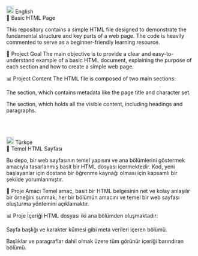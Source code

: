 <img src="https://twemoji.maxcdn.com/v/latest/svg/1f1ec-1f1e7.svg" width="20"/> English
<br>
📄 Basic HTML Page

This repository contains a simple HTML file designed to demonstrate the fundamental structure and key parts of a web page. The code is heavily commented to serve as a beginner-friendly learning resource.

🚀 Project Goal
The main objective is to provide a clear and easy-to-understand example of a basic HTML document, explaining the purpose of each section and how to create a simple web page.

📊 Project Content
The HTML file is composed of two main sections:

The <head> section, which contains metadata like the page title and character set.

The <body> section, which holds all the visible content, including headings and paragraphs.

<br><br>

<img src="https://twemoji.maxcdn.com/v/latest/svg/1f1f9-1f1f7.svg" width="20"/> Türkçe
<br>
📄 Temel HTML Sayfası

Bu depo, bir web sayfasının temel yapısını ve ana bölümlerini göstermek amacıyla tasarlanmış basit bir HTML dosyası içermektedir. Kod, yeni başlayanlar için dostane bir öğrenme kaynağı olması için kapsamlı bir şekilde yorumlanmıştır.

🚀 Proje Amacı
Temel amaç, basit bir HTML belgesinin net ve kolay anlaşılır bir örneğini sunmak; her bir bölümün amacını ve temel bir web sayfası oluşturma yöntemini açıklamaktır.

📊 Proje İçeriği
HTML dosyası iki ana bölümden oluşmaktadır:

Sayfa başlığı ve karakter kümesi gibi meta verileri içeren <head> bölümü.

Başlıklar ve paragraflar dahil olmak üzere tüm görünür içeriği barındıran <body> bölümü.
